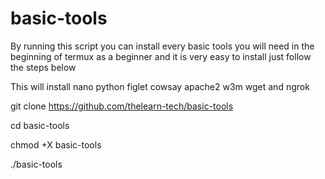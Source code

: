 # basic-tools
By running this script you can install every basic tools you will need in the beginning of termux as a beginner and it is very easy to install just follow the steps below

 This will install nano python figlet cowsay apache2 w3m wget and ngrok

git clone https://github.com/thelearn-tech/basic-tools

cd basic-tools

chmod +X basic-tools

./basic-tools
